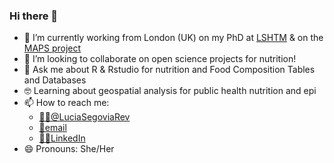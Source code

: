 ### Hi there 👋


- 🔭 I’m currently working from London (UK) on my PhD at [LSHTM](https://www.lshtm.ac.uk/) & on the [MAPS project](https://maps.micronutrient.support/)
- 👯 I’m looking to collaborate on open science projects for nutrition!
- 💬 Ask me about R & Rstudio for nutrition and Food Composition Tables and Databases
- 🤓 Learning about geospatial analysis for public health nutrition and epi
- 📫 How to reach me:
    - [🐱‍💻@LuciaSegoviaRev](https://twitter.com/home)
    - [📩email](l.segovia.revilla@gmail.com)
    - [👩‍💻LinkedIn](https://www.linkedin.com/in/luciasegoviadelarevilla/)
- 😄 Pronouns: She/Her
